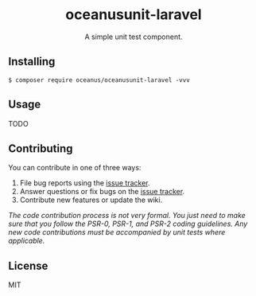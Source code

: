 <h1 align="center"> oceanusunit-laravel </h1>

<p align="center"> A simple unit test component.</p>


## Installing

```shell
$ composer require oceanus/oceanusunit-laravel -vvv
```

## Usage

TODO

## Contributing

You can contribute in one of three ways:

1. File bug reports using the [issue tracker](https://github.com/oceanus/oceanusunit-laravel/issues).
2. Answer questions or fix bugs on the [issue tracker](https://github.com/oceanus/oceanusunit-laravel/issues).
3. Contribute new features or update the wiki.

_The code contribution process is not very formal. You just need to make sure that you follow the PSR-0, PSR-1, and PSR-2 coding guidelines. Any new code contributions must be accompanied by unit tests where applicable._

## License

MIT